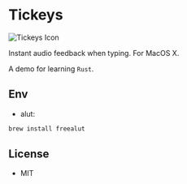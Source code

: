 # Tickeys
![Tickeys Icon](http://ww1.sinaimg.cn/large/8cc88963gw1er08h49mp5j203k03kdfx.jpg)

Instant audio feedback when typing. For MacOS X. 

A demo for learning `Rust`.

## Env
* alut:
```sh
brew install freealut
```
## License
* MIT
